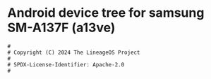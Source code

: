 # Android device tree for samsung SM-A137F (a13ve)

```
#
# Copyright (C) 2024 The LineageOS Project
#
# SPDX-License-Identifier: Apache-2.0
#
```
